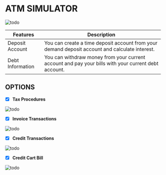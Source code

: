 # ATM SIMULATOR

![todo](https://s.wsj.net/public/resources/images/TE-AB930_SKIMME_P_20190531170020.jpg)


| Features | Description |
| ------ | ----------- |
| Deposit Account   | You can create a time deposit account from your demand deposit account and calculate interest. |
| Debt Information    | You can withdraw money from your current account and pay your bills with your current debt account. |


## OPTIONS ##

- [x] **Tax Procedures**

![todo](https://www.muhasebenews.com/wp-content/uploads/2019/11/tax-.jpg)

- [x] **Invoice Transactions**

![todo](https://binaries.templates.cdn.office.net/support/templates/en-us/lw34016625_quantized.png)

- [x] **Credit Transactions**

![todo](https://store-images.s-microsoft.com/image/apps.48016.13992335018388327.32b1a5dd-4bf6-46ae-bfa6-c95a59be3b3c.ba2b78f4-3e3f-41f9-9a08-2945c5c920cc?mode=scale&q=90&h=1080&w=1920)

- [x] **Credit Cart Bill**

![todo](https://images.myhelcim.com/img/pub/an-overview-of-credit-card-processing-transaction-types-154818033111.png)
